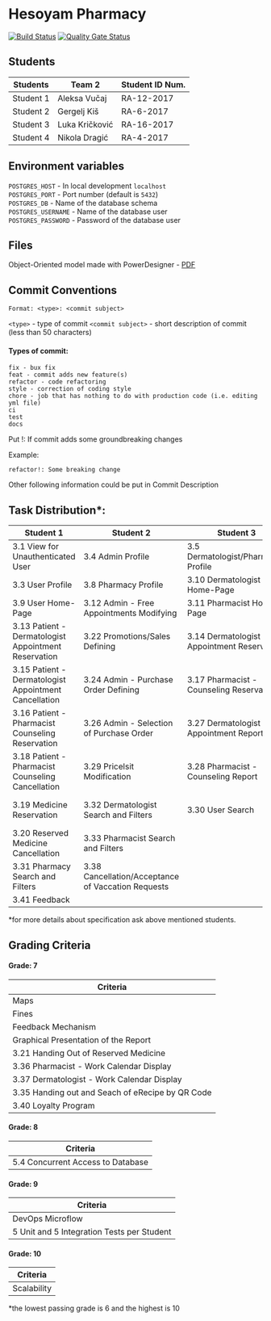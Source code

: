 # Hesoyam Pharmacy

[![Build Status](https://travis-ci.com/HesoyamGroup/Hesoyam-Pharmacy.svg?token=Aj8KAzqp4JDUk3DxK4c1&branch=develop)](https://travis-ci.com/HesoyamGroup/Hesoyam-Pharmacy)
[![Quality Gate Status](https://sonarcloud.io/api/project_badges/measure?project=22434905a961c51b1d244289381f364488e90bcf&metric=alert_status)](https://sonarcloud.io/dashboard?id=22434905a961c51b1d244289381f364488e90bcf)

## Students

| Students | Team 2 | Student ID Num. |
|--------------|-------------|-------------|
| Student 1 | Aleksa Vučaj | RA-12-2017 |
| Student 2 | Gergelj Kiš | RA-6-2017 |
| Student 3 | Luka Kričković | RA-16-2017 |
| Student 4 | Nikola Dragić | RA-4-2017 |

## Environment variables

`POSTGRES_HOST` - In local development `localhost`  
`POSTGRES_PORT` - Port number (default is `5432`)  
`POSTGRES_DB` - Name of the database schema  
`POSTGRES_USERNAME` - Name of the database user  
`POSTGRES_PASSWORD` - Password of the database user

## Files

Object-Oriented model made with PowerDesigner - [PDF](assets/model.pdf)

## Commit Conventions
`Format: <type>: <commit subject>`

`<type>` - type of commit
`<commit subject>` - short description of commit (less than 50 characters)

#### Types of commit: 
    fix - bux fix
    feat - commit adds new feature(s)
    refactor - code refactoring
    style - correction of coding style
    chore - job that has nothing to do with production code (i.e. editing yml file)
    ci
    test
    docs

Put !: If commit adds some groundbreaking changes

Example:

`refactor!: Some breaking change`

Other following information could be put in Commit Description

## Task Distribution*:

| Student 1 | Student 2 | Student 3 | Student 4 | 
|--------------|-------------|-------------|-------------|
| 3.1 View for Unauthenticated User| 3.4 Admin Profile | 3.5 Dermatologist/Pharmacist Profile| 3.2 User Registration and Login |
| 3.3 User Profile| 3.8 Pharmacy Profile | 3.10 Dermatologist Home-Page | 3.6 Sys-Admin Profile |
| 3.9 User Home-Page| 3.12 Admin - Free Appointments Modifying| 3.11 Pharmacist Home-Page| 3.7 Supplier Profile |
| 3.13 Patient - Dermatologist Appointment Reservation | 3.22 Promotions/Sales Defining | 3.14 Dermatologist - Appointment Reservation| 3.23 Promotions/Sales Subscription and Unsubscription |
| 3.15 Patient - Dermatologist Appointment Cancellation| 3.24 Admin - Purchase Order Defining| 3.17 Pharmacist - Counseling Reservation | 3.25 Supplier - Making an Offer|
| 3.16 Patient - Pharmacist Counseling Reservation | 3.26 Admin - Selection of Purchase Order| 3.27 Dermatologist - Appointment Report| 3.34  Medicine Search and Filters|
| 3.18 Patient - Pharmacist Counseling Cancellation | 3.29 Pricelsit Modification | 3.28 Pharmacist - Counseling Report| 3.39 Writing Complaints and Replying to Complaints|
| 3.19 Medicine Reservation | 3.32 Dermatologist Search and Filters| 3.30 User Search| 3.42 Medicine and eRecipe Specification |
| 3.20 Reserved Medicine Cancellation | 3.33 Pharmacist Search and Filters | | |
| 3.31 Pharmacy Search and Filters| 3.38 Cancellation/Acceptance of Vaccation Requests | | |
| 3.41 Feedback| | | |

*for more details about specification ask above mentioned students.

## Grading Criteria

#### Grade: 7
| Criteria |
|--------------|
| Maps |
| Fines |
| Feedback Mechanism |
| Graphical Presentation of the Report |
| 3.21 Handing Out of Reserved Medicine |
| 3.36 Pharmacist - Work Calendar Display |
| 3.37 Dermatologist - Work Calendar Display |
| 3.35 Handing out and Seach of eRecipe by QR Code |
| 3.40 Loyalty Program|

#### Grade: 8
|Criteria|
|-------------|
| 5.4 Concurrent Access to Database |

#### Grade: 9
|Criteria|
|-------------|
| DevOps Microflow |
| 5 Unit and 5 Integration Tests per Student |

#### Grade: 10
|Criteria|
|-------------|
| Scalability |

*the lowest passing grade is 6 and the highest is 10
